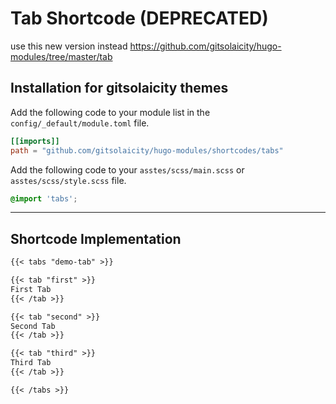# Tab Shortcode (DEPRECATED)

use this new version instead <https://github.com/gitsolaicity/hugo-modules/tree/master/tab>

## Installation for gitsolaicity themes

Add the following code to your module list in the `config/_default/module.toml` file.

```toml
[[imports]]
path = "github.com/gitsolaicity/hugo-modules/shortcodes/tabs"
```

Add the following code to your `asstes/scss/main.scss` or `asstes/scss/style.scss` file.

```scss
@import 'tabs';
```

<hr>

## Shortcode Implementation

```md
{{< tabs "demo-tab" >}}

{{< tab "first" >}}
First Tab
{{< /tab >}}

{{< tab "second" >}}
Second Tab
{{< /tab >}}

{{< tab "third" >}}
Third Tab
{{< /tab >}}

{{< /tabs >}}
```
